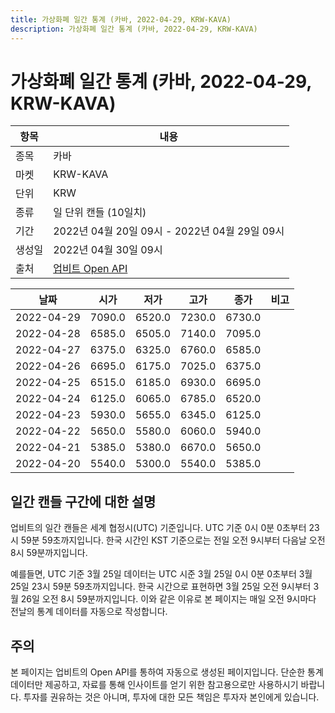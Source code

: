 ```yaml
---
title: 가상화폐 일간 통계 (카바, 2022-04-29, KRW-KAVA)
description: 가상화폐 일간 통계 (카바, 2022-04-29, KRW-KAVA)
---
```



가상화폐 일간 통계 (카바, 2022-04-29, KRW-KAVA)
===

|항목|내용|
|--|--|
|종목|카바|
|마켓|KRW-KAVA|
|단위|KRW|
|종류|일 단위 캔들 (10일치)|
|기간|2022년 04월 20일 09시 - 2022년 04월 29일 09시|
|생성일|2022년 04월 30일 09시|
|출처|[업비트 Open API](https://docs.upbit.com)|


|날짜|시가|저가|고가|종가|비고|
|--|--|--|--|--|--|
|2022-04-29|7090.0|6520.0|7230.0|6730.0|    |
|2022-04-28|6585.0|6505.0|7140.0|7095.0|    |
|2022-04-27|6375.0|6325.0|6760.0|6585.0|    |
|2022-04-26|6695.0|6175.0|7025.0|6375.0|    |
|2022-04-25|6515.0|6185.0|6930.0|6695.0|    |
|2022-04-24|6125.0|6065.0|6785.0|6520.0|    |
|2022-04-23|5930.0|5655.0|6345.0|6125.0|    |
|2022-04-22|5650.0|5580.0|6060.0|5940.0|    |
|2022-04-21|5385.0|5380.0|6670.0|5650.0|    |
|2022-04-20|5540.0|5300.0|5540.0|5385.0|    |


일간 캔들 구간에 대한 설명
---


업비트의 일간 캔들은 세계 협정시(UTC) 기준입니다. 
UTC 기준 0시 0분 0초부터 23시 59분 59초까지입니다. 
한국 시간인 KST 기준으로는 전일 오전 9시부터 다음날 오전 8시 59분까지입니다. 


예를들면, UTC 기준 3월 25일 데이터는 UTC 시준 3월 25일 0시 0분 0초부터 3월 25일 23시 59분 59초까지입니다. 
한국 시간으로 표현하면 3월 25일 오전 9시부터 3월 26일 오전 8시 59분까지입니다. 
이와 같은 이유로 본 페이지는 매일 오전 9시마다 전날의 통계 데이터를 자동으로 작성합니다. 


주의
---


본 페이지는 업비트의 Open API를 통하여 자동으로 생성된 페이지입니다. 
단순한 통계 데이터만 제공하고, 자료를 통해 인사이트를 얻기 위한 참고용으로만 사용하시기 바랍니다. 
투자를 권유하는 것은 아니며, 투자에 대한 모든 책임은 투자자 본인에게 있습니다. 
